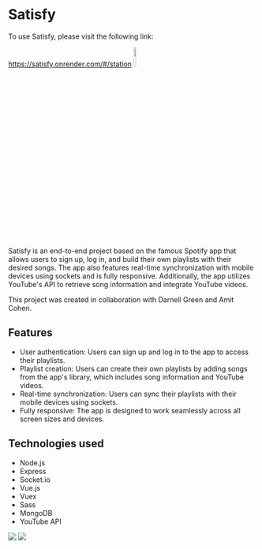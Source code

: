   <h1>Satisfy</h1>
  <p>To use Satisfy, please visit the following link:</p>
  <a href="https://satisfy.onrender.com/#/station">https://satisfy.onrender.com/#/station</a>
   <img src="https://res.cloudinary.com/dmmsf57ko/image/upload/v1683726266/headphones-removebg-preview_naln9y.png" width="10%" />
  <p>Satisfy is an end-to-end project based on the famous Spotify app that allows users to sign up, log in, and build their own playlists with their desired songs. The app also features real-time synchronization with mobile devices using sockets and is fully responsive. Additionally, the app utilizes YouTube's API to retrieve song information and integrate YouTube videos.</p>
  <p>This project was created in collaboration with Darnell Green and Amit Cohen.</p>

  <h2>Features</h2>
  <ul>
    <li>User authentication: Users can sign up and log in to the app to access their playlists.</li>
    <li>Playlist creation: Users can create their own playlists by adding songs from the app's library, which includes song information and YouTube videos.</li>
    <li>Real-time synchronization: Users can sync their playlists with their mobile devices using sockets.</li>
    <li>Fully responsive: The app is designed to work seamlessly across all screen sizes and devices.</li>
  </ul>


  <h2>Technologies used</h2>
  <ul>
    <li>Node.js</li>
    <li>Express</li>
    <li>Socket.io</li>
    <li>Vue.js</li>
    <li>Vuex</li>
    <li>Sass</li>
    <li>MongoDB</li>
    <li>YouTube API</li>
  </ul>
  <img src="https://res.cloudinary.com/dmmsf57ko/image/upload/v1683730488/DemoPlaylist_ly217i.jpg"/>
  <img src="https://res.cloudinary.com/dmmsf57ko/image/upload/v1683730488/HomePage_c9gpfu.jpg"/>

